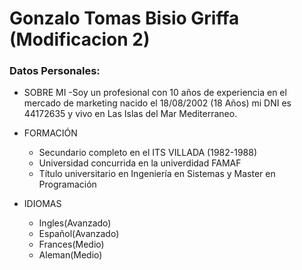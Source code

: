 # Gonzalo Tomas Bisio Griffa (Modificacion 2)

### Datos Personales:
* SOBRE MI
-Soy un profesional con 10 años de experiencia en el mercado de marketing nacido el 18/08/2002 (18 Años) mi DNI es 44172635 y vivo en Las Islas del Mar Mediterraneo.

* FORMACIÓN
  - Secundario completo en el ITS VILLADA (1982-1988)
  - Universidad concurrida en la univerdidad FAMAF  
  - Título universitario en Ingeniería en Sistemas y Master en Programación

* IDIOMAS 
  - Ingles(Avanzado)
  - Español(Avanzado)
  - Frances(Medio)
  - Aleman(Medio)
